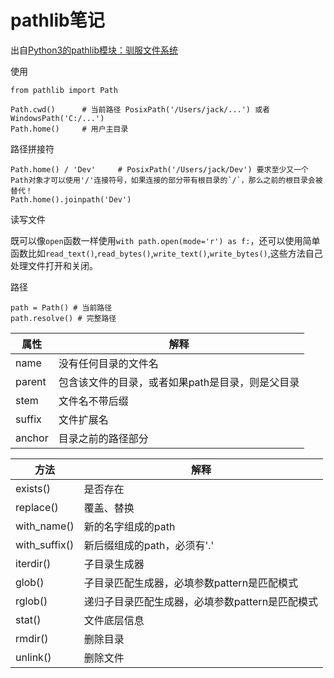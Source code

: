 # pathlib笔记

出自[Python3的pathlib模块：驯服文件系统](https://mp.weixin.qq.com/s/LDoZ9wng9Vi1ADmLu84fsw)

使用

```
from pathlib import Path

Path.cwd()      # 当前路径 PosixPath('/Users/jack/...') 或者 WindowsPath('C:/...')
Path.home()     # 用户主目录
```

路径拼接符

```
Path.home() / 'Dev'     # PosixPath('/Users/jack/Dev') 要求至少又一个Path对象才可以使用'/'连接符号，如果连接的部分带有根目录的`/`，那么之前的根目录会被替代！
Path.home().joinpath('Dev') 
```

读写文件

既可以像`open`函数一样使用`with path.open(mode='r') as f:`，还可以使用简单函数比如`read_text()`,`read_bytes()`,`write_text()`,`write_bytes()`,这些方法自己处理文件打开和关闭。

路径

```
path = Path() # 当前路径
path.resolve() # 完整路径
```

| 属性   | 解释                                             |
| ------ | ------------------------------------------------ |
| name   | 没有任何目录的文件名                             |
| parent | 包含该文件的目录，或者如果path是目录，则是父目录 |
| stem   | 文件名不带后缀                                   |
| suffix | 文件扩展名                                       |
| anchor | 目录之前的路径部分                               |

| 方法          | 解释                                            |
| ------------- | ----------------------------------------------- |
| exists()      | 是否存在                                        |
| replace()     | 覆盖、替换                                      |
| with_name()   | 新的名字组成的path                              |
| with_suffix() | 新后缀组成的path，必须有'.'                     |
| iterdir()     | 子目录生成器                                    |
| glob()        | 子目录匹配生成器，必填参数pattern是匹配模式     |
| rglob()       | 递归子目录匹配生成器，必填参数pattern是匹配模式 |
| stat()        | 文件底层信息                                    |
| rmdir()       | 删除目录                                        |
| unlink()      | 删除文件                                        |